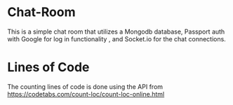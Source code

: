 # Chat-Room
This is a simple chat room that utilizes a Mongodb database, Passport auth with Google for log in functionality , and Socket.io for the chat connections.

# Lines of Code
The counting lines of code is done using the API from https://codetabs.com/count-loc/count-loc-online.html
